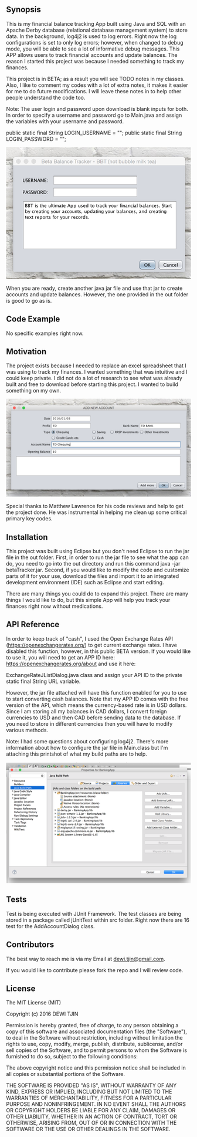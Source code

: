 ## Synopsis

This is my financial balance tracking App built using Java and SQL with an Apache Derby database (relational database management system) to store data.  In the background, log4j2 is used to log errors.  Right now the log configurations is set to only log errors; however, when changed to debug mode, you will be able to see a lot of informative debug messages.  This APP allows users to track financial accounts and update balances.  The reason I started this project was because I needed something to track my finances.

This project is in BETA; as a result you will see TODO notes in my classes. Also, I like to comment my codes
with a lot of extra notes, it makes it easier for me to do future modifications. I will leave these notes in to help other people understand the code too.

Note: The user login and password upon download is blank inputs for both. In order to specify a username and password
go to Main.java and assign the variables with your username and password.

  public static final String LOGIN_USERNAME = "";
  public static final String LOGIN_PASSWORD = "";

![alt tag](https://raw.githubusercontent.com/dewitjin/balanceTrackerApp/master/images/loginImage.png)

When you are ready, create another java jar file and use that jar to create accounts and update balances. However, the one provided in the out folder is good to go as is.

## Code Example

No specific examples right now.

## Motivation

The project exists because I needed to replace an excel spreadsheet that I was using to track my finances.  I wanted something that was intuitive and I could keep private. I did not do a lot of research to see what was already built and free to download before starting this project.  I wanted to build something on my own.

![alt tag](https://raw.githubusercontent.com/dewitjin/balanceTrackerApp/master/images/addNewAccount.png)

Special thanks to Matthew Lawrence for his code reviews and help to get the project done. He was instrumental in helping me clean up some critical primary key codes.

## Installation

This project was built using Eclipse but you don't need Eclipse to run the jar file in the out folder.  First, in order to run the jar file to see what the app can do, you need to go into the out directory and run this command java -jar betaTracker.jar. Second, if you would like to modify the code and customize parts of it for your use, download the files and import it to an integrated development environment (IDE) such as Eclipse and start editing.

There are many things you could do to expand this project.  There are many things I would like to do, but this simple
App will help you track your finances right now without medications.

## API Reference

In order to keep track of "cash", I used the Open Exchange Rates API (https://openexchangerates.org/) to get current exchange rates.  I have disabled this function, however, in this public BETA version.  If you would like to use it, you will need to get an APP ID here: https://openexchangerates.org/about and use it here:

  ExchangeRateJListDialog.java class and assign your API ID to the private static final String URL variable.

However, the jar file attached will have this function enabled for you to use to start converting cash balances. Note that my APP ID comes with the free version of the API, which means the currency-based rate is in USD dollars. Since I am storing all my balances in CAD dollars, I convert foreign currencies to USD and then CAD before sending data to the database.  If you need to store in different currencies then you will have to modify various methods.

Note: I had some questions about configuring log4j2.  There's more information about how to configure the jar file in Main.class but I'm attaching this printshot of what my build paths are to help.

![alt tag](https://raw.githubusercontent.com/dewitjin/balanceTrackerApp/master/images/log4j2.png)

## Tests

Test is being executed with JUnit Framework. The test classes are being stored in a package called jUnitTest within src folder. Right now there are 16 test for the AddAccountDialog class.

## Contributors

The best way to reach me is via my Email at dewi.tjin@gmail.com.

If you would like to contribute please fork the repo and I will review code.

## License

The MIT License (MIT)

Copyright (c) 2016 DEWI TJIN

Permission is hereby granted, free of charge, to any person obtaining a copy
of this software and associated documentation files (the "Software"), to deal
in the Software without restriction, including without limitation the rights
to use, copy, modify, merge, publish, distribute, sublicense, and/or sell
copies of the Software, and to permit persons to whom the Software is
furnished to do so, subject to the following conditions:

The above copyright notice and this permission notice shall be included in all
copies or substantial portions of the Software.

THE SOFTWARE IS PROVIDED "AS IS", WITHOUT WARRANTY OF ANY KIND, EXPRESS OR
IMPLIED, INCLUDING BUT NOT LIMITED TO THE WARRANTIES OF MERCHANTABILITY,
FITNESS FOR A PARTICULAR PURPOSE AND NONINFRINGEMENT. IN NO EVENT SHALL THE
AUTHORS OR COPYRIGHT HOLDERS BE LIABLE FOR ANY CLAIM, DAMAGES OR OTHER
LIABILITY, WHETHER IN AN ACTION OF CONTRACT, TORT OR OTHERWISE, ARISING FROM,
OUT OF OR IN CONNECTION WITH THE SOFTWARE OR THE USE OR OTHER DEALINGS IN THE
SOFTWARE.



